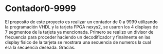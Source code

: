 # Contador0-9999
El proposito de este proyecto es realizar un contador de 0 a 9999 utilizando la programación VHDL y la tarjeta FPGA nexys2, se usaron los 4 displays de 7 segmentos de la tarjeta ya mencionada.
Primero se realizo un divisor de frecuencia para proceder haciendo un decodificador y finalmente en las display fisico de la tarjeta se mostrara una secuencia de numeros la cual era la secuencia deseada.
Gracias.
